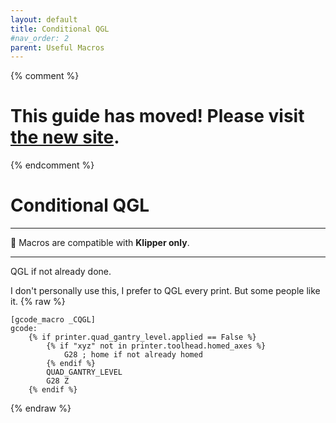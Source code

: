 ```yaml
---
layout: default
title: Conditional QGL
#nav_order: 2
parent: Useful Macros
---
```

{% comment %} 
# This guide has moved! Please visit [the new site](https://ellis3dp.com/Print-Tuning-Guide/).
{% endcomment %}
# Conditional QGL
---
:dizzy: Macros are compatible with **Klipper only**.

---
QGL if not already done.

I don't personally use this, I prefer to QGL every print. But some people like it.
{% raw %}
```
[gcode_macro _CQGL]
gcode:
    {% if printer.quad_gantry_level.applied == False %}
        {% if "xyz" not in printer.toolhead.homed_axes %}
            G28 ; home if not already homed
        {% endif %}
        QUAD_GANTRY_LEVEL
        G28 Z
    {% endif %}
```
{% endraw %}